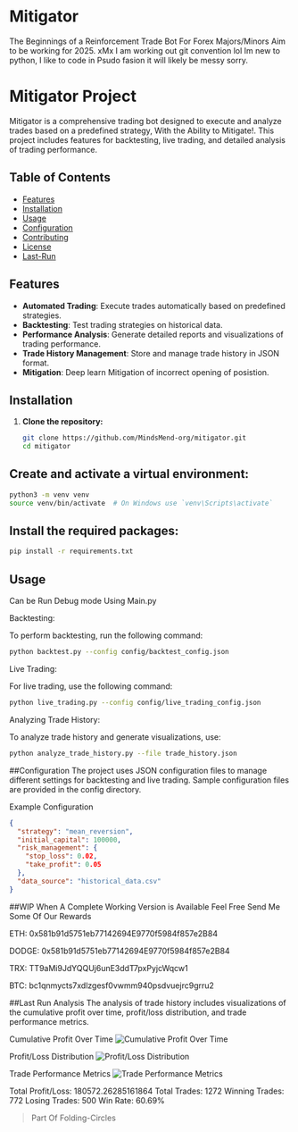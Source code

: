 # Mitigator
The Beginnings of a Reinforcement Trade Bot For Forex Majors/Minors Aim to be working for 2025. xMx
I am working out git convention lol
Im new to python, I like to code in Psudo fasion it will likely be messy sorry.

# Mitigator Project

Mitigator is a comprehensive trading bot designed to execute and analyze trades based on a predefined strategy, With the Ability to Mitigate!. This project includes features for backtesting, live trading, and detailed analysis of trading performance.

## Table of Contents

- [Features](#features)
- [Installation](#installation)
- [Usage](#usage)
- [Configuration](#configuration)
- [Contributing](#contributing)
- [License](#license)
- [Last-Run](#lastrun)

## Features

- **Automated Trading**: Execute trades automatically based on predefined strategies.
- **Backtesting**: Test trading strategies on historical data.
- **Performance Analysis**: Generate detailed reports and visualizations of trading performance.
- **Trade History Management**: Store and manage trade history in JSON format.
- **Mitigation**: Deep learn Mitigation of incorrect opening of posistion.

## Installation

1. **Clone the repository:**

   ```bash
   git clone https://github.com/MindsMend-org/mitigator.git
   cd mitigator


## Create and activate a virtual environment:
```bash
python3 -m venv venv
source venv/bin/activate  # On Windows use `venv\Scripts\activate`
```
## Install the required packages:
```bash
pip install -r requirements.txt
```

## Usage
Can be Run Debug mode Using Main.py

Backtesting:

To perform backtesting, run the following command:
```bash
python backtest.py --config config/backtest_config.json
```

Live Trading:

For live trading, use the following command:
```bash
python live_trading.py --config config/live_trading_config.json
```

Analyzing Trade History:

To analyze trade history and generate visualizations, use:
```bash
python analyze_trade_history.py --file trade_history.json
```


##Configuration
The project uses JSON configuration files to manage different settings for backtesting and live trading. Sample configuration files are provided in the config directory.

Example Configuration
```json
{
  "strategy": "mean_reversion",
  "initial_capital": 100000,
  "risk_management": {
    "stop_loss": 0.02,
    "take_profit": 0.05
  },
  "data_source": "historical_data.csv"
}
```

##WIP When A Complete Working Version is Available Feel Free Send Me Some Of Our Rewards

ETH:
0x581b91d5751eb77142694E9770f5984f857e2B84


DODGE:
0x581b91d5751eb77142694E9770f5984f857e2B84



TRX:
TT9aMi9JdYQQUj6unE3ddT7pxPyjcWqcw1



BTC:
bc1qnmycts7xdlzgesf0vwmm940psdvuejrc9grru2


##Last Run
Analysis
The analysis of trade history includes visualizations of the cumulative profit over time, profit/loss distribution, and trade performance metrics.

Cumulative Profit Over Time
<picture>
  <source media="(prefers-color-scheme: dark)" srcset="Mitigator/analysis/cumulative_profit_over_time_dark.png">
  <source media="(prefers-color-scheme: light)" srcset="Mitigator/analysis/cumulative_profit_over_time_light.png">
  <img alt="Cumulative Profit Over Time" src="Mitigator/analysis/cumulative_profit_over_time_light.png">

Profit/Loss Distribution
<picture>
  <source media="(prefers-color-scheme: dark)" srcset="Mitigator/analysis/profit_loss_distribution_dark.png">
  <source media="(prefers-color-scheme: light)" srcset="Mitigator/analysis/profit_loss_distribution_light.png">
  <img alt="Profit/Loss Distribution" src="Mitigator/analysis/profit_loss_distribution_light.png">

Trade Performance Metrics
<picture>
  <source media="(prefers-color-scheme: dark)" srcset="Mitigator/analysis/trade_performance_metrics_dark.png">
  <source media="(prefers-color-scheme: light)" srcset="Mitigator/analysis/trade_performance_metrics_light.png">
  <img alt="Trade Performance Metrics" src="Mitigator/analysis/trade_performance_metrics_light.png">

Total Profit/Loss: 180572.26285161864
Total Trades: 1272
Winning Trades: 772
Losing Trades: 500
Win Rate: 60.69%

> Part Of Folding-Circles
